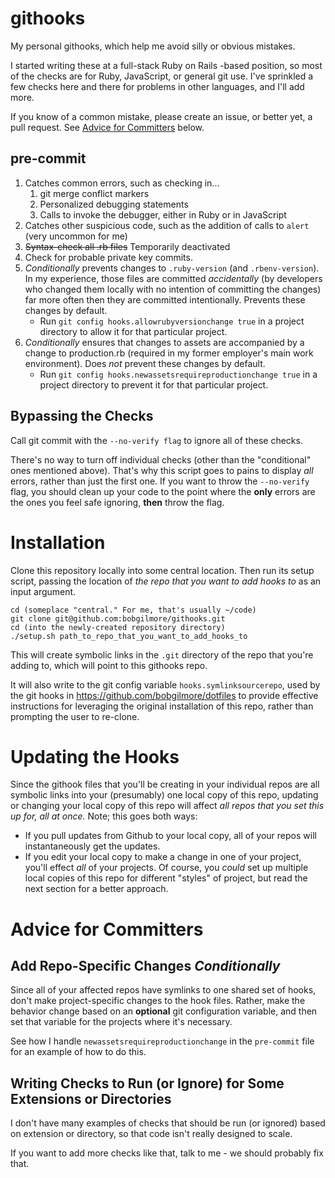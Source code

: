 githooks
========

My personal githooks, which help me avoid silly or obvious mistakes.

I started writing these at a full-stack Ruby on Rails -based position, so most of the checks are for Ruby, JavaScript, or general git use.  I've sprinkled a few checks here and there for problems in other languages, and I'll add more.

If you know of a common mistake, please create an issue, or better yet, a pull request.  See [Advice for Committers](#advice-for-committers) below.

pre-commit
----------
1. Catches common errors, such as checking in...
    1. git merge conflict markers
    2. Personalized debugging statements
    3. Calls to invoke the debugger, either in Ruby or in JavaScript
2. Catches other suspicious code, such as the addition of calls to `alert` (very uncommon for me)
3. ~~Syntax-check all .rb files~~ Temporarily deactivated
6. Check for probable private key commits. 
4. *Conditionally* prevents changes to `.ruby-version` (and `.rbenv-version`).  In my experience, those files are committed *accidentally* (by developers who changed them locally with no intention of committing the changes) far more often then they are committed intentionally.  Prevents these changes by default. 
    * Run `git config hooks.allowrubyversionchange true` in a project directory to allow it for that particular project.
5. *Conditionally* ensures that changes to assets are accompanied by a change to production.rb (required in my former employer's main work environment).  Does *not* prevent these changes by default.
    * Run `git config hooks.newassetsrequireproductionchange true` in a project directory to prevent it for that particular project.

Bypassing the Checks
--------------------
Call git commit with the `--no-verify flag` to ignore all of these checks.

There's no way to turn off individual checks (other than the "conditional" ones mentioned above).  That's why this script goes to pains to display *all* errors, rather than just the first one.  If you want to throw the `--no-verify` flag, you should clean up your code to the point where the **only** errors are the ones you feel safe ignoring, **then** throw the flag.

Installation
============
Clone this repository locally into some central location.  Then run its setup script, passing the location of *the repo that you want to add hooks to* as an input argument.
    
    cd (someplace "central." For me, that's usually ~/code)
    git clone git@github.com:bobgilmore/githooks.git
    cd (into the newly-created repository directory)
    ./setup.sh path_to_repo_that_you_want_to_add_hooks_to

This will create symbolic links in the `.git` directory of the repo that you're adding to, which will point to this githooks repo.  

It will also write to the git config variable `hooks.symlinksourcerepo`, used by the git hooks in https://github.com/bobgilmore/dotfiles to provide effective instructions for leveraging the original installation of this repo, rather than prompting the user to re-clone.

Updating the Hooks
==================
Since the githook files that you'll be creating in your individual repos are all symbolic links into your (presumably) one local copy of this repo, updating or changing your local copy of this repo will affect *all repos that you set this up for, all at once.*  Note; this goes both ways:

- If you pull updates from Github to your local copy, all of your repos will instantaneously get the updates.
- If you edit your local copy to make a change in one of your project, you'll effect *all* of your projects.  Of course, you *could* set up multiple local copies of this repo for different "styles" of project, but read the next section for a better approach.

Advice for Committers
======================

Add Repo-Specific Changes *Conditionally*
---------
Since all of your affected repos have symlinks to one shared set of hooks, don't make project-specific changes to the hook files.  Rather, make the behavior change based on an **optional** git configuration variable, and then set that variable for the projects where it's necessary.

See how I handle `newassetsrequireproductionchange` in the `pre-commit` file for an example of how to do this.

Writing Checks to Run (or Ignore) for Some Extensions or Directories
---------
I don't have many examples of checks that should be run (or ignored) based on extension or directory, so that code isn't really designed to scale.

If you want to add more checks like that, talk to me - we should probably fix that.
